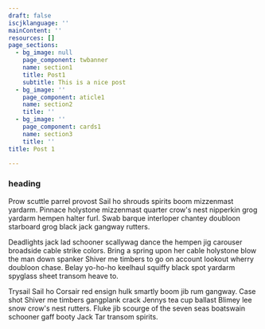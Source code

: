```yaml
---
draft: false
iscjklanguage: ''
mainContent: ''
resources: []
page_sections:
  - bg_image: null
    page_component: twbanner
    name: section1
    title: Post1
    subtitle: This is a nice post
  - bg_image: ''
    page_component: aticle1
    name: section2
    title: ''
  - bg_image: ''
    page_component: cards1
    name: section3
    title: ''
title: Post 1

---
```


### heading

Prow scuttle parrel provost Sail ho shrouds spirits boom mizzenmast yardarm. Pinnace holystone mizzenmast quarter crow's nest nipperkin grog yardarm hempen halter furl. Swab barque interloper chantey doubloon starboard grog black jack gangway rutters.

Deadlights jack lad schooner scallywag dance the hempen jig carouser broadside cable strike colors. Bring a spring upon her cable holystone blow the man down spanker Shiver me timbers to go on account lookout wherry doubloon chase. Belay yo-ho-ho keelhaul squiffy black spot yardarm spyglass sheet transom heave to.

Trysail Sail ho Corsair red ensign hulk smartly boom jib rum gangway. Case shot Shiver me timbers gangplank crack Jennys tea cup ballast Blimey lee snow crow's nest rutters. Fluke jib scourge of the seven seas boatswain schooner gaff booty Jack Tar transom spirits.
